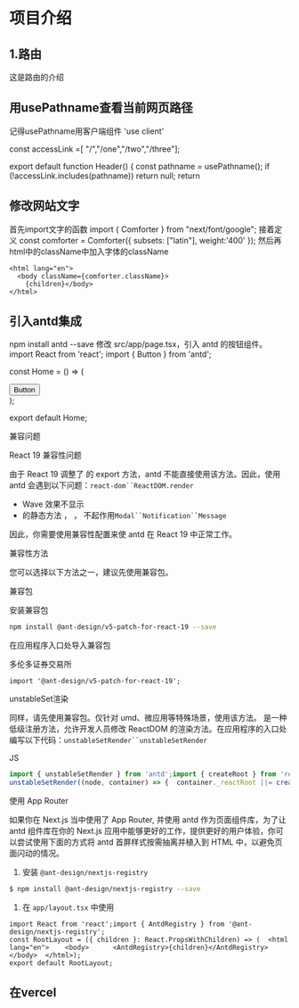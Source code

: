 # 项目介绍
## 1.路由
这是路由的介绍

## 用usePathname查看当前网页路径
记得usePathname用客户端组件
'use client'

const accessLink =[ "/","/one","/two","/three"];

export default function Header() {
 const pathname = usePathname(); 
 if (!accessLink.includes(pathname)) return null;
  return 

## 修改网站文字
首先import文字的函数
import { Comforter } from "next/font/google";
接着定义
const comforter = Comforter({
  subsets: ["latin"],
  weight:'400'
});
然后再html中的className中加入字体的className

    <html lang="en">
      <body className={comforter.className}>
        {children}</body>
    </html>

## 引入antd集成
npm install antd --save
修改 src/app/page.tsx，引入 antd 的按钮组件。
import React from 'react';
import { Button } from 'antd';

const Home = () => (
  <div className="App">
    <Button type="primary">Button</Button>
  </div>
);

export default Home;

兼容问题

React 19 兼容性问题

由于 React 19 调整了 的 export 方法，antd 不能直接使用该方法。因此，使用 antd 会遇到以下问题：`react-dom``ReactDOM.render`

- Wave 效果不显示
- 的静态方法 ， ， 不起作用`Modal``Notification``Message`

因此，你需要使用兼容性配置来使 antd 在 React 19 中正常工作。

兼容性方法

您可以选择以下方法之一，建议先使用兼容包。

兼容包

安装兼容包

```bash
npm install @ant-design/v5-patch-for-react-19 --save
```

在应用程序入口处导入兼容包

多伦多证券交易所

```tsx
import '@ant-design/v5-patch-for-react-19';
```

unstableSet渲染

同样，请先使用兼容包。仅针对 umd、微应用等特殊场景，使用该方法。 是一种低级注册方法，允许开发人员修改 ReactDOM 的渲染方法。在应用程序的入口处编写以下代码：`unstableSetRender``unstableSetRender`

JS

```js
import { unstableSetRender } from 'antd';import { createRoot } from 'react-dom/client';
unstableSetRender((node, container) => {  container._reactRoot ||= createRoot(container);  const root = container._reactRoot;  root.render(node);  return async () => {    await new Promise((resolve) => setTimeout(resolve, 0));    root.unmount();  };});
```

使用 App Router 

如果你在 Next.js 当中使用了 App Router, 并使用 antd 作为页面组件库，为了让 antd 组件库在你的 Next.js 应用中能够更好的工作，提供更好的用户体验，你可以尝试使用下面的方式将 antd 首屏样式按需抽离并植入到 HTML 中，以避免页面闪动的情况。

1. 安装 `@ant-design/nextjs-registry`

```bash
$ npm install @ant-design/nextjs-registry --save
```

1. 在 `app/layout.tsx` 中使用

```tsx
import React from 'react';import { AntdRegistry } from '@ant-design/nextjs-registry';
const RootLayout = ({ children }: React.PropsWithChildren) => (  <html lang="en">    <body>      <AntdRegistry>{children}</AntdRegistry>    </body>  </html>);
export default RootLayout;
```


## 在vercel